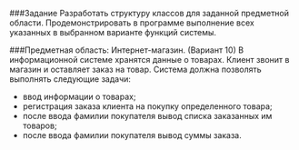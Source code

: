 ###Задание
Разработать структуру классов для заданной предметной
области. Продемонстрировать в программе выполнение всех указанных в
выбранном варианте функций системы.

###Предметная область: Интернет-магазин. (Вариант 10)
В информационной системе хранятся данные о товарах. Клиент звонит
в магазин и оставляет заказ на товар. Система должна позволять выполнять
следующие задачи:
- ввод информации о товарах;
- регистрация заказа клиента на покупку определенного товара;
- после ввода фамилии покупателя вывод списка заказанных им
товаров;
- после ввода фамилии покупателя вывод суммы заказа.